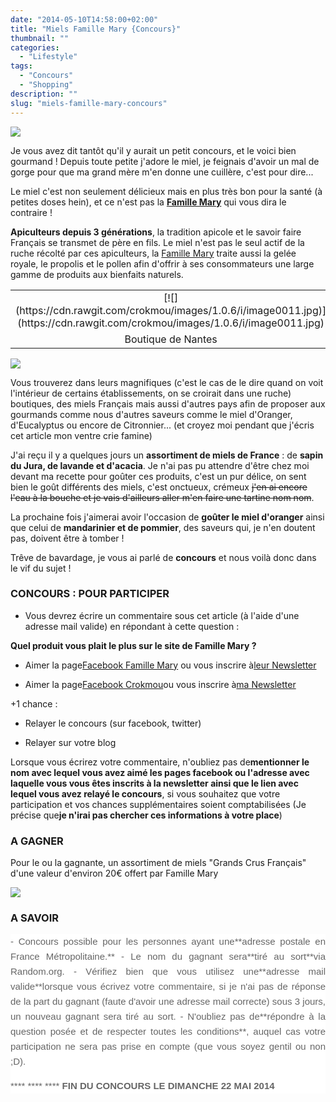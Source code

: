 ```yaml
---
date: "2014-05-10T14:58:00+02:00"
title: "Miels Famille Mary {Concours}"
thumbnail: ""
categories:
  - "Lifestyle"
tags:
  - "Concours"
  - "Shopping"
description: ""
slug: "miels-famille-mary-concours"
---
```


[![](https://cdn.rawgit.com/crokmou/images/1.0.6/i/famille-mary-miel1.jpg)](https://cdn.rawgit.com/crokmou/images/1.0.6/i/famille-mary-miel1.jpg)

Je vous avez dit tantôt qu'il y aurait un petit concours, et le voici bien gourmand ! Depuis toute petite j'adore le miel, je feignais d'avoir un mal de gorge pour que ma grand mère m'en donne une cuillère, c'est pour dire...

Le miel c'est non seulement délicieux mais en plus très bon pour la santé (à petites doses hein), et ce n'est pas la **[Famille Mary](http://www.famillemary.fr/)** qui vous dira le contraire !

**Apiculteurs depuis 3 générations**, la tradition apicole et le savoir faire Français se transmet de père en fils. Le miel n'est pas le seul actif de la ruche récolté par ces apiculteurs, la [Famille Mary](http://www.famillemary.fr/) traite aussi la gelée royale, le propolis et le pollen afin d'offrir à ses consommateurs une large gamme de produits aux bienfaits naturels.

<table align="center" cellpadding="0" cellspacing="0" style="margin-left: auto; margin-right: auto; text-align: center;">

<tbody>

<tr>

<td style="text-align: center;">[![](https://cdn.rawgit.com/crokmou/images/1.0.6/i/image0011.jpg)](https://cdn.rawgit.com/crokmou/images/1.0.6/i/image0011.jpg)</td>

</tr>

<tr>

<td style="text-align: center;">Boutique de Nantes</td>

</tr>

</tbody>

</table>

[![](https://cdn.rawgit.com/crokmou/images/1.0.6/i/miel360assortiment3__046107900_1146_100820121.jpg)](https://cdn.rawgit.com/crokmou/images/1.0.6/i/miel360assortiment3__046107900_1146_100820121.jpg)

Vous trouverez dans leurs magnifiques (c'est le cas de le dire quand on voit l'intérieur de certains établissements, on se croirait dans une ruche) boutiques, des miels Français mais aussi d'autres pays afin de proposer aux gourmands comme nous d'autres saveurs comme le miel d'Oranger, d'Eucalyptus ou encore de Citronnier... (et croyez moi pendant que j'écris cet article mon ventre crie famine)  

J'ai reçu il y a quelques jours un **assortiment de miels de France** : de **sapin du Jura, de lavande et d'acacia**. Je n'ai pas pu attendre d'être chez moi devant ma recette pour goûter ces produits, c'est un pur délice, on sent bien le goût différents des miels, c'est onctueux, crémeux <strike>j'en ai encore l'eau à la bouche et je vais d'ailleurs aller m'en faire une tartine nom nom</strike>.  

La prochaine fois j'aimerai avoir l'occasion de **goûter le miel d'oranger** ainsi que celui de **mandarinier et de pommier**, des saveurs qui, je n'en doutent pas, doivent être à tomber !  

Trêve de bavardage, je vous ai parlé de **concours** et nous voilà donc dans le vif du sujet !  

### CONCOURS : POUR PARTICIPER

- Vous devrez écrire un commentaire sous cet article (à l'aide d'une adresse mail valide) en répondant à cette question :

**Quel produit vous plait le plus sur le site de Famille Mary ?**

- Aimer la page[Facebook Famille Mary](https://www.facebook.com/pages/Famille-Mary/105219982846701?fref=ts) ou vous inscrire à[leur Newsletter](http://www.famillemary.fr/newsletters.html)

- Aimer la page[Facebook Crokmou](https://www.facebook.com/pages/CroKMou/148093255259077)ou vous inscrire à[ma Newsletter](https://crokmou.com/p/newsletter_18.html)

+1 chance :

- Relayer le concours (sur facebook, twitter)

- Relayer sur votre blog

Lorsque vous écrirez votre commentaire, n'oubliez pas de**mentionner le nom avec lequel vous avez aimé les pages facebook ou l'adresse avec laquelle vous vous êtes inscrits à la newsletter ainsi que le lien avec lequel vous avez relayé le concours**, si vous souhaitez que votre participation et vos chances supplémentaires soient comptabilisées (Je précise que**je n'irai pas chercher ces informations à votre place**)

### A GAGNER

Pour le ou la gagnante, un assortiment de miels "Grands Crus Français" d'une valeur d'environ 20€ offert par Famille Mary

[![](https://cdn.rawgit.com/crokmou/images/1.0.6/i/mielgrandcruassortiment3__094325300_0814_270120141.jpg)](https://cdn.rawgit.com/crokmou/images/1.0.6/i/mielgrandcruassortiment3__094325300_0814_270120141.jpg)

### A SAVOIR

<div style="background-color: white; color: #666666; font-family: Arial, HelveticaNeue, 'Helvetica Neue', Helvetica, Arial, sans-serif; font-size: 15px; line-height: 24px; margin: 0px; outline: 0px; padding: 0px; text-align: justify; text-transform: none;">- Concours possible pour les personnes ayant une**adresse postale en France Métropolitaine.**  
- Le nom du gagnant sera**tiré au sort**via Random.org.  
- Vérifiez bien que vous utilisez une**adresse mail valide**lorsque vous écrivez votre commentaire, si je n'ai pas de réponse de la part du gagnant (faute d'avoir une adresse mail correcte) sous 3 jours, un nouveau gagnant sera tiré au sort.  
- N'oubliez pas de**répondre à la question posée et de respecter toutes les conditions**, auquel cas votre participation ne sera pas prise en compte (que vous soyez gentil ou non ;D).

 ****  ****  **** **FIN DU CONCOURS LE DIMANCHE 22 MAI 2014**

</div>